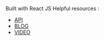 Built with React JS
Helpful resources : 
- <a href="https://openweathermap.org/api">API</a>
- <a href="https://mobilecoderz.com/blog/how-to-build-a-weather-application-with-react-and-react-hooks-complete-guide/">BLOG</a>
- <a href="https://www.youtube.com/watch?v=UjeXpct3p7M">VIDEO</a>
